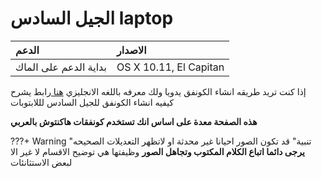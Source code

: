 # الجيل السادس laptop
| الدعم | الاصدار |
| :--- | :--- |
| بداية الدعم على الماك | OS X 10.11, El Capitan |

إذا كنت تريد طريقه انشاء الكونفق يدويا ولك معرفه باللغه الانجليزي [هنا ](https://dortania.github.io/OpenCore-Install-Guide/config-laptop.plist/skylake.html)رابط يشرح كيفيه انشاء الكونفق للجيل السادس  لللابتوبات

**هذه الصفحة معدة على اساس انك تستخدم كونفقات هاكنتوش بالعربي**

???+ Warning "تنبية"
	قد تكون الصور احيانا غير محدثة او لاتظهر التعديلات الصحيحه
	**يرجى دائما اتباع الكلام المكتوب وتجاهل الصور** وظيفتها هي توضيح الاقسام لا غير الا لبعض الاستثانئات

